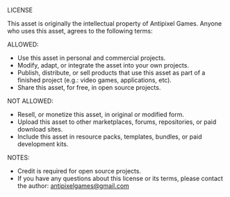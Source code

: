 LICENSE

This asset is originally the intellectual property of Antipixel Games.
Anyone who uses this asset, agrees to the following terms:

ALLOWED:
- Use this asset in personal and commercial projects.
- Modify, adapt, or integrate the asset into your own projects.
- Publish, distribute, or sell products that use this asset as part of a finished project (e.g.: video games, applications, etc).
- Share this asset, for free, in open source projects.

NOT ALLOWED:
- Resell, or monetize this asset, in original or modified form.
- Upload this asset to other marketplaces, forums, repositories, or paid download sites.
- Include this asset in resource packs, templates, bundles, or paid development kits.

NOTES:
- Credit is required for open source projects.
- If you have any questions about this license or its terms, please contact the author: antipixelgames@gmail.com
